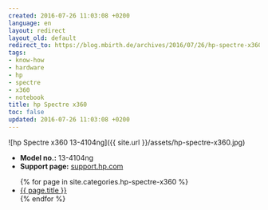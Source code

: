 ```yaml
---
created: 2016-07-26 11:03:08 +0200
language: en
layout: redirect
layout_old: default
redirect_to: https://blog.mbirth.de/archives/2016/07/26/hp-spectre-x360.html
tags:
- know-how
- hardware
- hp
- spectre
- x360
- notebook
title: hp Spectre x360
toc: false
updated: 2016-07-26 11:03:08 +0200
---
```


![hp Spectre x360 13-4104ng]({{ site.url }}/assets/hp-spectre-x360.jpg)

* **Model no.:** 13-4104ng
* **Support page:** [support.hp.com](http://support.hp.com/us-en/drivers/selfservice/HP-Spectre-x360-Convertible-PC-Series/8499273/model/8902244)

<ul>
{% for page in site.categories.hp-spectre-x360 %}
  <li><a href="{{ page.url }}">{{ page.title }}</a></li>
{% endfor %}
</ul>